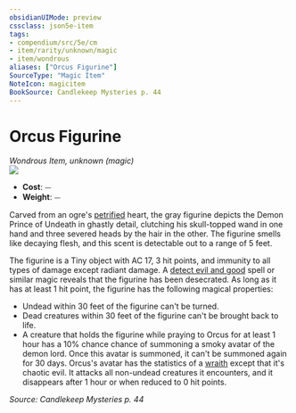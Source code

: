 ```yaml
---
obsidianUIMode: preview
cssclass: json5e-item
tags:
- compendium/src/5e/cm
- item/rarity/unknown/magic
- item/wondrous
aliases: ["Orcus Figurine"]
SourceType: "Magic Item"
NoteIcon: magicitem
BookSource: Candlekeep Mysteries p. 44
---
```

# Orcus Figurine
*Wondrous Item, unknown (magic)*  
![](/2-Mechanics/CLI/items/img/orcus-figurine.webp#right)  

- **Cost**: ⏤
- **Weight**: ⏤

Carved from an ogre's [petrified](/2-Mechanics/CLI/rules/conditions.md#petrified) heart, the gray figurine depicts the Demon Prince of Undeath in ghastly detail, clutching his skull-topped wand in one hand and three severed heads by the hair in the other. The figurine smells like decaying flesh, and this scent is detectable out to a range of 5 feet.

The figurine is a Tiny object with AC 17, 3 hit points, and immunity to all types of damage except radiant damage. A [detect evil and good](/2-Mechanics/CLI/spells/detect-evil-and-good.md) spell or similar magic reveals that the figurine has been desecrated. As long as it has at least 1 hit point, the figurine has the following magical properties:

- Undead within 30 feet of the figurine can't be turned.  
- Dead creatures within 30 feet of the figurine can't be brought back to life.  
- A creature that holds the figurine while praying to Orcus for at least 1 hour has a 10% chance chance of summoning a smoky avatar of the demon lord. Once this avatar is summoned, it can't be summoned again for 30 days. Orcus's avatar has the statistics of a [wraith](/2-Mechanics/CLI/bestiary/undead/wraith.md) except that it's chaotic evil. It attacks all non-undead creatures it encounters, and it disappears after 1 hour or when reduced to 0 hit points.  

*Source: Candlekeep Mysteries p. 44*